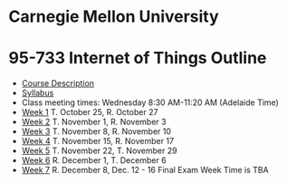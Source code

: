
# Carnegie Mellon University

# 95-733 Internet of Things Outline

+ [Course Description](./CourseDescription.md)
+ [Syllabus](./Syllabus.md)
+ Class meeting times: Wednesday 8:30 AM-11:20 AM (Adelaide Time)
+ [Week 1](./Weeks/week1.md) T. October 25, R. October 27
+ [Week 2](./Weeks/week2.md) T. November 1, R. November 3
+ [Week 3](./Weeks/week3.md) T. November 8, R. November 10
+ [Week 4](./Weeks/week4.md) T. November 15, R. November 17
+ [Week 5](./Weeks/week5.md) T. November 22, T. November 29
+ [Week 6](./Weeks/week6.md) R. December 1, T. December 6
+ [Week 7](./Weeks/week7.md) R. December 8, Dec. 12 - 16 Final Exam Week Time is TBA

<!---
[Week 7 Tuesday, March 16 (Project 4 presentations) Thursday, March 18 (Final Exam)](./Weeks/week7.md))
[Week 7 Thursday, March 18 Final Exam](./Weeks/week8.md) -->
